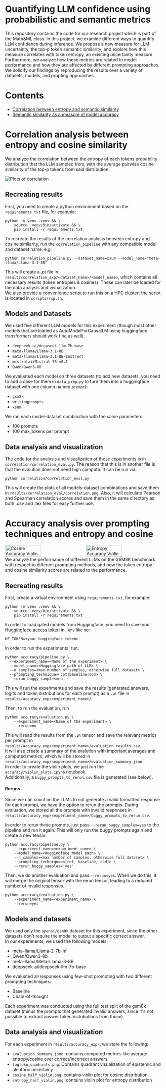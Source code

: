 # Quantifying LLM confidence using probabilistic and semantic metrics
This repository contains the code for our research project which is part of the Math&ML class. In this project, we examine different ways to quantify LLM confidence during inference.
We propose a new measure for LLM uncertainty, the top-p token semantic similarity, and explore how this measure correlates with token entropy, an exisiting uncertainty measure. 
Furthermore, we analyze how these metrics are related to model performance and how they are affected by different prompting approaches.
We solidify our findings by reproducing the results over a variety of datasets, models, and propting approaches.

# Contents
- [Correlation between entropy and semantic similarity](#correlation-analysis-between-entropy-and-cosine-similarity)
- [Semantic similarity as a measure of model accuracy](#accuracy-analysis-over-prompting-techniques-and-entropy-and-cosine)


# Correlation analysis between entropy and cosine similarity
We analyze the correlation between the entropy of each tokens probability distribution that the LLM sampled from, with the average pairwise cosine similarity of the top-p tokens from said distribution.

![Plots of correlation](results/correlation_eval/correlation.png)

## Recreating results
First, you need to create a python environment based on the ```requirements.txt``` file, for example:
```
python -m venv .venv && \
    source .venv/bin/activate && \
    pip install -r requirements.txt 
```
To recreate the results of the correlation analysis between entropy and cosine similarity, run the ```correlation_pipeline``` with any compatible model and dataset name, e.g: 
```
python correlation_pipeline.py --dataset_name=xsum --model_name="meta-llama/Llama-3.1-8B"
```
This will create a .pt file in ```results/correlation_exp/<dataset_name>/<model_name>```, which contains all necessary results (token entropies & cosines).
These can later be loaded for the data analysis and visualization.  
We also provide a convenience script to run this on a HPC cluster; the script is located in ```scripts/rcp.sh```.

## Models and Datasets
We used five different LLM models for this experiment (though most other models that are loaded as AutoModelForCausalLM using huggingface transformers should work fine as well): 
* ```deepseek-ai/deepseek-llm-7b-base```
* ```meta-llama/Llama-3.1-8B```
* ```meta-llama/Llama-3.1-8B-Instruct```
* ```mistralai/Mistral-7B-v0.1```
* ```Qwen/Qwen3-8B```  

We evaluated each model on three datasets (to add new datasets, you need to add a case for them in ```data_prep.py``` to turn them into a huggingface dataset with one column named ```prompt```): 
* ```gsm8k```
* ```writingprompts```
* ```xsum```

We ran each model-dataset combination with the same parameters: 
* 100 prompts
* 100 max_tokens per prompt

## Data analysis and visualization
The code for the analysis and visualization of these experiments is in ```correlation/correlation_eval.py```. The reason that this is in another file is that the evalution does not need high compute. It can be run via: 
```
python correlation/correlation_eval.py
```

This will create the plots of all models-dataset combinations and save them in ```results/correlation_eval/correlation.png```. Also, it will calculate Pearson and Spearman correlation scores and save them in the same directory as both .csv and .tex files for easy further use. 

# Accuracy analysis over prompting techniques and entropy and cosine
<div style="display: flex; gap: 20px;">
  <img src="results/accuracy_exp/llama2_cot_all/cosine_violin.png" alt="Cosine Accuracy Violin" style="width: 48%;">
  <img src="results/accuracy_exp/llama2_cot_all/entropy_violin.png" alt="Entropy Accuracy Violin" style="width: 48%;">
</div>
We analyze the performance of different LLMs on the GSM8K benchmark with respect to different prompting methods, and how the token entropy and cosine similarity scores are related to the performance.

## Recreating results
First, create a virtual environment using ```requirements.txt```, for example:
```
python -m venv .venv && \
    source .venv/bin/activate && \
    pip install -r requirements.txt 
```
In order to load gated models from Huggingface, you need to save your [Huggingface access token](https://huggingface.co/docs/hub/security-tokens) in ```.env``` like so:
```
HF_TOKEN=<your huggingface token>
```

In order to run the experiments, run: 
```
python accuracy/pipeline.py \
  --experiment_name=<Name of the experiment> \
  --model_name=<Huggingface path of LLM> \
  --n_samples=<max number of samples, otherwise full dataset> \
  --prompting_technique=<cot|baseline|cod> \
  --rerun_buggy_samples=no
```
This will run the experiments and save the results (generated answers, logits and token distributions for each prompt) as a ```.pt``` file in ```results/accuracy_exp/<experiment_name>/```.

Then, to run the evaluation, run 
```
python accuracy/evaluation.py \
    --experiment_name=<Name of the experiment> \
    --rerun=no
```
This will read the results from the ```.pt``` tensor and save the relevant metrics per prompt in ```results/accuracy_exp/<experiment_name>/evaluation_results.csv```.  
It will also create a summary of the evalution with important averages and computed metrics, which will be stored in ```results/accuracy_exp/<experiment_name>/evaluation_summary.json```.  
In order to create the violin plots, we just run the ```accuracy/violin_plots.ipynb``` notebook.  
Additionally, a ```buggy_prompts_to_rerun.csv``` file is generated (see below).

#### Reruns
Since we can count on the LLMs to not generate a valid formatted response for each prompt, we have the option to rerun the prompts. During evaluation, we stored all the prompts with invalid responses in ```results/accuracy_exp/<experiment_name>/buggy_prompts_to_rerun.csv```. 

In order to rerun these prompts, just pass ```--rerun_buggy_samples=yes``` to the pipeline and run it again. This will only run the buggy prompts again and create a new tensor.
```
python accuracy/pipeline.py \
    --experiment_name=<experiment_name> \
    --model_name=<Huggingface model path> \
    --n_samples=<max number of samples, otherwise full dataset> \
    --prompting_technique=<[cot, baseline, cod]> \
    --rerun_buggy_samples='yes'
```

Then, we do another evaluation and pass ```--rerun=yes```. When we do this, it will merge the original tensor with the rerun tensor, leading to a reduced number of invalid responses.
```
python accuracy/evaluation.py \
    --experiment_name=<experiment_name> \
    --rerun=yes
```
## Models and datasets
We used only the ```openai/gsm8k``` dataset for this experiment, since the other datasets don't require the model to output a specific correct answer.  
In our experiments, we used the following models:
* meta-llama/Llama-2-7b-hf
* Qwen/Qwen3-8b
* meta-llama/Meta-Llama-3-8B
* deepseek-ai/deepseek-llm-7b-base  

We evaluated all responses using few-shot prompting with two different prompting techniques:
* Baseline
* Chain-of-thought

Each experiment was conducted using the full test split of the gsm8k dataset (minus the prompts that generated invalid answers, since it's not possible to extract answer token distributions from those).

## Data analysis and visualization
For each experiment in ```results/accuracy_exp/```, we store the following:
* ```evaluation_summary.json```: contains computed metrics like average entropy/cosine over correct/incorrect answers
* ```logtoku_quadrants.png```: Contains quadrant visualization of epistemic and aleatoric uncertainy
* ```cosine_half_violin.png```: contains violin plot for cosine distribution
* ```entropy_half_violin.png```: contains violin plot for entropy distribution  
